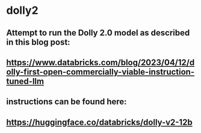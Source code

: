 # dolly2

## Attempt to run the Dolly 2.0 model as described in this blog post:
## https://www.databricks.com/blog/2023/04/12/dolly-first-open-commercially-viable-instruction-tuned-llm
## instructions can be found here:
## https://huggingface.co/databricks/dolly-v2-12b

